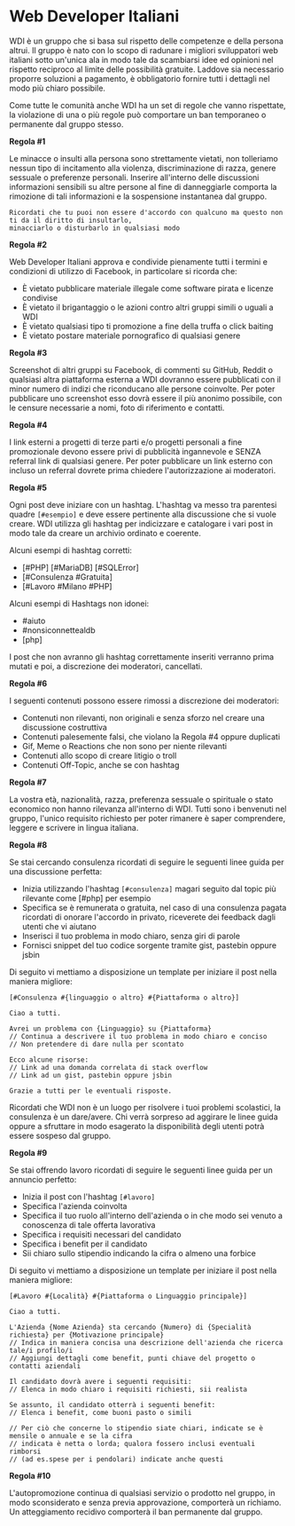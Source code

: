 # Web Developer Italiani

WDI è un gruppo che si basa sul rispetto delle competenze e della persona altrui.
Il gruppo è nato con lo scopo di radunare i migliori sviluppatori web italiani sotto un'unica ala in modo tale da scambiarsi idee ed opinioni nel rispetto reciproco al limite delle possibilità gratuite. Laddove sia necessario proporre soluzioni a pagamento, è obbligatorio fornire tutti i dettagli nel modo più chiaro possibile.

Come tutte le comunità anche WDI ha un set di regole che vanno rispettate, la violazione di una o più regole può comportare un ban temporaneo o permanente dal gruppo stesso.

**Regola #1**

Le minacce o insulti alla persona sono strettamente vietati, non tolleriamo nessun tipo di incitamento alla violenza, discriminazione di razza, genere sessuale o preferenze personali. Inserire all'interno delle discussioni informazioni sensibili su altre persone al fine di danneggiarle comporta la rimozione di tali informazioni e la sospensione instantanea dal gruppo.

    Ricordati che tu puoi non essere d'accordo con qualcuno ma questo non ti da il diritto di insultarlo,
    minacciarlo o disturbarlo in qualsiasi modo

**Regola #2**

Web Developer Italiani approva e condivide pienamente tutti i termini e condizioni di utilizzo di Facebook, in particolare si ricorda che:

- È vietato pubblicare materiale illegale come software pirata e licenze condivise
- È vietato il brigantaggio o le azioni contro altri gruppi simili o uguali a WDI
- È vietato qualsiasi tipo ti promozione a fine della truffa o click baiting
- È vietato postare materiale pornografico di qualsiasi genere

**Regola #3**

Screenshot di altri gruppi su Facebook, di commenti su GitHub, Reddit o qualsiasi altra piattaforma esterna a WDI dovranno essere pubblicati con il minor numero di indizi che riconducano alle persone coinvolte. Per poter pubblicare uno screenshot esso dovrà essere il più anonimo possibile, con le censure necessarie a nomi, foto di riferimento e contatti.

**Regola #4**

I link esterni a progetti di terze parti e/o progetti personali a fine promozionale devono essere privi di pubblicità ingannevole e SENZA referral link di qualsiasi genere. 
Per poter pubblicare un link esterno con incluso un referral dovrete prima chiedere l'autorizzazione ai moderatori.

**Regola #5**

Ogni post deve iniziare con un hashtag. L'hashtag va messo tra parentesi quadre `[#esempio]` e deve essere pertinente alla discussione che si vuole creare. WDI utilizza gli hashtag per indicizzare e catalogare i vari post in modo tale da creare un archivio ordinato e coerente.

Alcuni esempi di hashtag corretti:

- [#PHP] [#MariaDB] [#SQLError]
- [#Consulenza #Gratuita]
- [#Lavoro #Milano #PHP]

Alcuni esempi di Hashtags non idonei:

- #aiuto
- #nonsiconnettealdb
- [php]

I post che non avranno gli hashtag correttamente inseriti verranno prima mutati e poi, a discrezione dei moderatori, cancellati.

**Regola #6**

I seguenti contenuti possono essere rimossi a discrezione dei moderatori:

- Contenuti non rilevanti, non originali e senza sforzo nel creare una discussione costruttiva
- Contenuti palesemente falsi, che violano la Regola #4 oppure duplicati
- Gif, Meme o Reactions che non sono per niente rilevanti
- Contenuti allo scopo di creare litigio o troll
- Contenuti Off-Topic, anche se con hashtag

**Regola #7**

La vostra età, nazionalità, razza, preferenza sessuale o spirituale o stato economico non hanno rilevanza all'interno di WDI. Tutti sono i benvenuti nel gruppo, l'unico requisito richiesto per poter rimanere è saper comprendere, leggere e scrivere in lingua italiana.

**Regola #8**

Se stai cercando consulenza ricordati di seguire le seguenti linee guida per una discussione perfetta:

- Inizia utilizzando l'hashtag `[#consulenza]` magari seguito dal topic più rilevante come [#php] per esempio
- Specifica se è remunerata o gratuita, nel caso di una consulenza pagata ricordati di onorare l'accordo in privato, riceverete dei feedback dagli utenti che vi aiutano
- Inserisci il tuo problema in modo chiaro, senza giri di parole
- Fornisci snippet del tuo codice sorgente tramite gist, pastebin oppure jsbin

Di seguito vi mettiamo a disposizione un template per iniziare il post nella maniera migliore:

```
[#Consulenza #{linguaggio o altro} #{Piattaforma o altro}]

Ciao a tutti.

Avrei un problema con {Linguaggio} su {Piattaforma}
// Continua a descrivere il tuo problema in modo chiaro e conciso
// Non pretendere di dare nulla per scontato

Ecco alcune risorse:
// Link ad una domanda correlata di stack overflow
// Link ad un gist, pastebin oppure jsbin

Grazie a tutti per le eventuali risposte.
```
	
Ricordati che WDI non è un luogo per risolvere i tuoi problemi scolastici, la consulenza è un dare/avere. Chi verrà sorpreso ad aggirare le linee guida oppure a sfruttare in modo esagerato la disponibilità degli utenti potrà essere sospeso dal gruppo.

**Regola #9**

Se stai offrendo lavoro ricordati di seguire le seguenti linee guida per un annuncio perfetto:

- Inizia il post con l'hashtag `[#lavoro]`
- Specifica l'azienda coinvolta
- Specifica il tuo ruolo all'interno dell'azienda o in che modo sei venuto a conoscenza di tale offerta lavorativa
- Specifica i requisiti necessari del candidato
- Specifica i benefit per il candidato
- Sii chiaro sullo stipendio indicando la cifra o almeno una forbice

Di seguito vi mettiamo a disposizione un template per iniziare il post nella maniera migliore:

```
[#Lavoro #{Località} #{Piattaforma o Linguaggio principale}]

Ciao a tutti.

L'Azienda {Nome Azienda} sta cercando {Numero} di {Specialità richiesta} per {Motivazione principale}
// Indica in maniera concisa una descrizione dell'azienda che ricerca tale/i profilo/i
// Aggiungi dettagli come benefit, punti chiave del progetto o contatti aziendali

Il candidato dovrà avere i seguenti requisiti:
// Elenca in modo chiaro i requisiti richiesti, sii realista

Se assunto, il candidato otterrà i seguenti benefit:
// Elenca i benefit, come buoni pasto o simili

// Per ciò che concerne lo stipendio siate chiari, indicate se è mensile o annuale e se la cifra
// indicata è netta o lorda; qualora fossero inclusi eventuali rimborsi
// (ad es.spese per i pendolari) indicate anche questi
```

**Regola #10**

L'autopromozione continua di qualsiasi servizio o prodotto nel gruppo, in modo sconsiderato e senza previa approvazione, comporterà un richiamo. Un atteggiamento recidivo comporterà il ban permanente dal gruppo.
